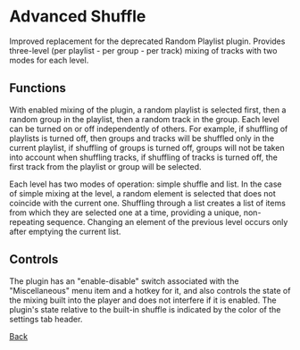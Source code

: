 # Advanced Shuffle

Improved replacement for the deprecated Random Playlist plugin.
Provides three-level (per playlist - per group - per track) mixing of tracks with two modes for each level.

Functions
---
With enabled mixing of the plugin, a random playlist is selected first, then a random group in the playlist, then a random track in the group. Each level can be turned on or off independently of others. For example, if shuffling of playlists is turned off, then groups and tracks will be shuffled only in the current playlist, if shuffling of groups is turned off, groups will not be taken into account when shuffling tracks, if shuffling of tracks is turned off, the first track from the playlist or group will be selected.

Each level has two modes of operation: simple shuffle and list.
In the case of simple mixing at the level, a random element is selected that does not coincide with the current one.
Shuffling through a list creates a list of items from which they are selected one at a time, providing a unique, non-repeating sequence. Changing an element of the previous level occurs only after emptying the current list.

Controls
---
The plugin has an "enable-disable" switch associated with the "Miscellaneous" menu item and a hotkey for it, and also controls the state of the mixing built into the player and does not interfere if it is enabled. The plugin's state relative to the built-in shuffle is indicated by the color of the settings tab header.

[Back](../README.md)
